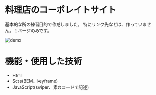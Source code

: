 # 料理店のコーポレイトサイト

基本的な所の練習目的で作成しました。
特にリンク先などは、作っていません。１ページのみです。

![demo](https://gyazo.com/d7893f547e24d817c40a7339ae58a47c/raw)

# 機能・使用した技術　
- Html
- Scss(BEM、keyframe)
- JavaScript(swiper、素のコードで記述)
